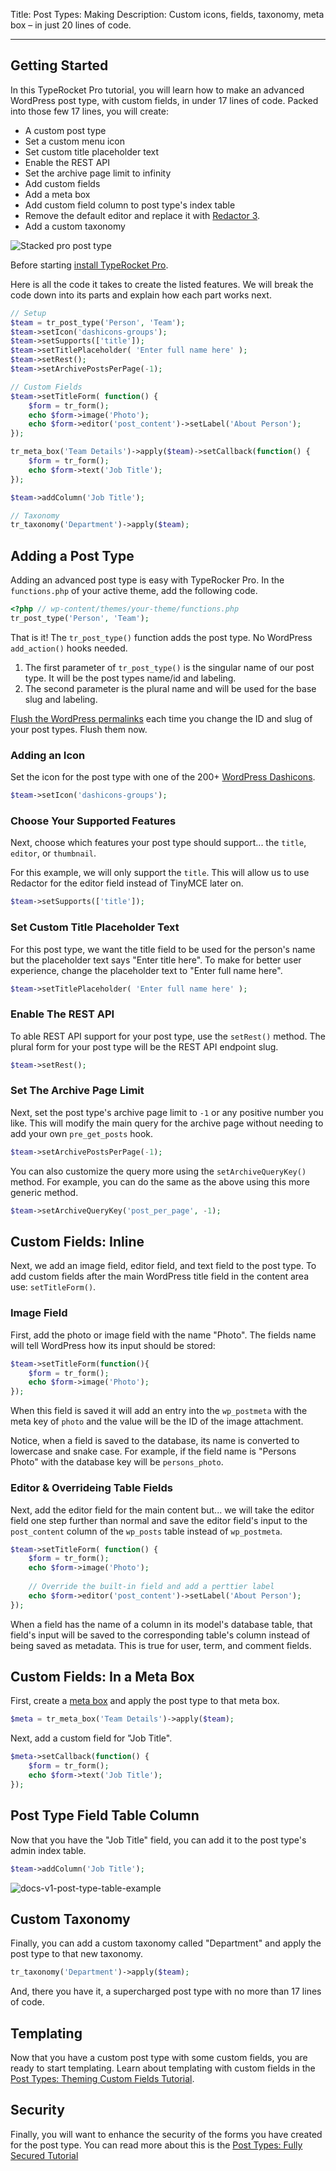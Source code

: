 Title: Post Types: Making
Description: Custom icons, fields, taxonomy, meta box – in just 20 lines of code.

---

## Getting Started

In this TypeRocket Pro tutorial, you will learn how to make an advanced WordPress post type, with custom fields, in under 17 lines of code. Packed into those few 17 lines, you will create:

- A custom post type 
- Set a custom menu icon
- Set custom title placeholder text
- Enable the REST API
- Set the archive page limit to infinity
- Add custom fields
- Add a meta box
- Add custom field column to post type's index table
- Remove the default editor and replace it with [Redactor 3](https://imperavi.com/redactor/).
- Add a custom taxonomy

![Stacked pro post type](https://typerocket.com/wp-content/uploads/2020/01/docs-v1-post-type-example.png)

Before starting [install TypeRocket Pro](https://typerocket.com/docs/v6/install-via-plugin/).

Here is all the code it takes to create the listed features. We will break the code down into its parts and explain how each part works next.

```php
// Setup
$team = tr_post_type('Person', 'Team');
$team->setIcon('dashicons-groups');
$team->setSupports(['title']);
$team->setTitlePlaceholder( 'Enter full name here' );
$team->setRest();
$team->setArchivePostsPerPage(-1);

// Custom Fields
$team->setTitleForm( function() {
    $form = tr_form();
    echo $form->image('Photo');
    echo $form->editor('post_content')->setLabel('About Person');
});

tr_meta_box('Team Details')->apply($team)->setCallback(function() {
    $form = tr_form();
    echo $form->text('Job Title');
});

$team->addColumn('Job Title');

// Taxonomy
tr_taxonomy('Department')->apply($team);
```

## Adding a Post Type

Adding an advanced post type is easy with TypeRocker Pro. In the `functions.php` of your active theme, add the following code.

```php
<?php // wp-content/themes/your-theme/functions.php
tr_post_type('Person', 'Team');
```

That is it! The `tr_post_type()` function adds the post type. No WordPress `add_action()` hooks needed.

1. The first parameter of `tr_post_type()` is the singular name of our post type.  It will be the post types name/id and labeling.
2. The second parameter is the plural name and will be used for the base slug and labeling.

[Flush the WordPress permalinks](https://typerocket.com/flushing-permalinks-in-wordpress/) each time you change the ID and slug of your post types. Flush them now.

### Adding an Icon

Set the icon for the post type with one of the 200+ [WordPress Dashicons](https://developer.wordpress.org/resource/dashicons/).

```php
$team->setIcon('dashicons-groups');
```

### Choose Your Supported Features

Next, choose which features your post type should support... the `title`, `editor`, or `thumbnail`.

For this example, we will only support the `title`. This will allow us to use Redactor for the editor field instead of TinyMCE later on. 

```php
$team->setSupports(['title']);
```

### Set Custom Title Placeholder Text

For this post type, we want the title field to be used for the person's name but the placeholder text says "Enter title here". To make for better user experience, change the placeholder text to "Enter full name here".

```php
$team->setTitlePlaceholder( 'Enter full name here' );
```

### Enable The REST API

To able REST API support for your post type, use the `setRest()` method. The plural form for your post type will be the REST API endpoint slug. 

```php
$team->setRest();
```

### Set The Archive Page Limit

Next, set the post type's archive page limit to `-1` or any positive number you like. This will modify the main query for the archive page without needing to add your own `pre_get_posts` hook. 

```php
$team->setArchivePostsPerPage(-1);
```

You can also customize the query more using the `setArchiveQueryKey()` method. For example, you can do the same as the above using this more generic method.

```php
$team->setArchiveQueryKey('post_per_page', -1);
```

## Custom Fields: Inline

Next, we add an image field, editor field, and text field to the post type. To add custom fields after the main WordPress title field in the content area use: `setTitleForm()`.

### Image Field

First, add the photo or image field with the name "Photo". The fields name will tell WordPress how its input should be stored:

```php
$team->setTitleForm(function(){
    $form = tr_form();
    echo $form->image('Photo');
});
```

When this field is saved it will add an entry into the `wp_postmeta` with the meta key of `photo` and the value will be the ID of the image attachment. 

Notice, when a field is saved to the database, its name is converted to lowercase and snake case. For example, if the field name is "Persons Photo" with the database key will be `persons_photo`.

### Editor & Overrideing Table Fields

Next, add the editor field for the main content but... we will take the editor field one step further than normal and save the editor field's input to the `post_content` column of the `wp_posts` table instead of `wp_postmeta`.

```php
$team->setTitleForm( function() {
    $form = tr_form();
    echo $form->image('Photo');
   
    // Override the built-in field and add a perttier label
    echo $form->editor('post_content')->setLabel('About Person');
});
```

When a field has the name of a column in its model's database table, that field's input will be saved to the corresponding table's column instead of being saved as metadata. This is true for user, term, and comment fields.

## Custom Fields: In a Meta Box

First, create a [meta box](https://typerocket.com/docs/v6/meta-boxes/) and apply the post type to that meta box.

```php
$meta = tr_meta_box('Team Details')->apply($team);
```

Next, add a custom field for "Job Title".

```php
$meta->setCallback(function() {
    $form = tr_form();
    echo $form->text('Job Title');
});
```

## Post Type Field Table Column

Now that you have the "Job Title" field, you can add it to the post type's admin index table.

```php
$team->addColumn('Job Title');
```

![docs-v1-post-type-table-example](https://typerocket.com/wp-content/uploads/2020/01/docs-v1-post-type-table-example.png)

## Custom Taxonomy

Finally, you can add a custom taxonomy called "Department" and apply the post type to that new taxonomy.

```php
tr_taxonomy('Department')->apply($team);
```

And, there you have it, a supercharged post type with no more than 17 lines of code.

## Templating

Now that you have a custom post type with some custom fields, you are ready to start templating. Learn about templating with custom fields in the [Post Types: Theming Custom Fields Tutorial](/docs/v6/post-types-theming/).

## Security

Finally, you will want to enhance the security of the forms you have created for the post type. You can read more about this is the [Post Types: Fully Secured Tutorial](/docs/v6/post-types-securing/) 